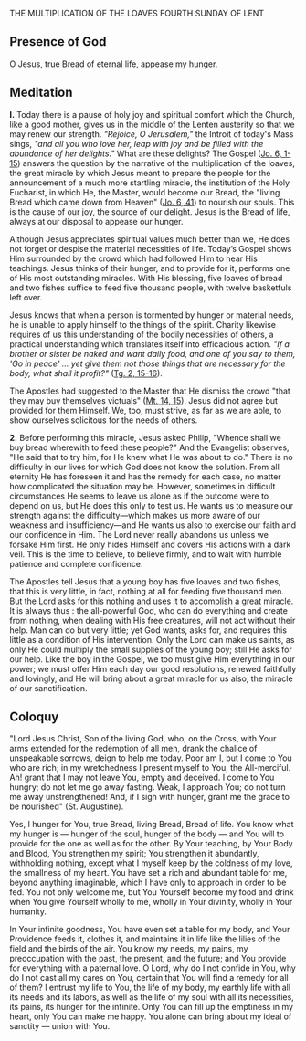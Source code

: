 THE MULTIPLICATION OF THE LOAVES FOURTH SUNDAY OF LENT 

## Presence of God

O Jesus, true Bread of eternal life, appease my hunger. 

## Meditation

**I.** Today there is a pause of holy joy and spiritual comfort which the Church, like a good mother, gives us in the middle of the Lenten austerity so that we may renew our strength. *"Rejoice, O Jerusalem,"* the Introit of today's Mass sings, *"and all you who love her, leap with joy and be filled with the abundance of her delights."* What are these delights? The Gospel ([Jo. 6, 1-15](https://vulgata.online/bible/Jo.6?ed=DR2&vfn=DR2.Jo.6.1-15:vs)) answers the question by the narrative of the multiplication of the loaves, the great miracle by which Jesus meant to prepare the people for the announcement of a much more startling miracle, the institution of the Holy Eucharist, in which He, the Master, would become our Bread, the "living Bread which came down from Heaven" ([Jo. 6, 41](https://vulgata.online/bible/Jo.6?ed=DR2&vfn=DR2.Jo.6.41:vs)) to nourish our souls. This is the cause of our joy, the source of our delight. Jesus is the Bread of life, always at our disposal to appease our hunger. 

Although Jesus appreciates spiritual values much better than we, He does not forget or despise the material necessities of life. Today’s Gospel shows Him surrounded by the crowd which had followed Him to hear His teachings. Jesus thinks of their hunger, and to provide for it, performs one of His most outstanding miracles. With His blessing, five loaves of bread and two fishes suffice to feed five thousand people, with twelve basketfuls left over. 

Jesus knows that when a person is tormented by hunger or material needs, he is unable to apply himself to the things of the spirit. Charity likewise requires of us this understanding of the bodily necessities of others, a practical understanding which translates itself into efficacious action. *"If a brother or sister be naked and want daily food, and one of you say to them, 'Go in peace' ... yet give them not those things that are necessary for the body, what shall it profit?"* ([Tg. 2, 15-16](https://vulgata.online/bible/Tg.2?ed=DR2&vfn=DR2.Mt.2.15-16:vs)). 

The Apostles had suggested to the Master that He dismiss the crowd "that they may buy themselves victuals" ([Mt. 14, 15](https://vulgata.online/bible/Mt.14?ed=DR2&vfn=DR2.Mt.14.15:vs)). Jesus did not agree but provided for them Himself. We, too, must strive, as far as we are able, to show ourselves solicitous for the needs of others. 

**2.** Before performing this miracle, Jesus asked Philip, "Whence shall we buy bread wherewith to feed these people?" And the Evangelist observes, "He said that to try him, for He knew what He was about to do." There is no difficulty in our lives for which God does not know the solution. From all eternity He has foreseen it and has the remedy for each case, no matter how complicated the situation may be. However, sometimes in difficult circumstances He seems to leave us alone as if the outcome were to depend on us, but He does this only to test us. He wants us to measure our strength against the difficulty—which makes us more aware of our weakness and insufficiency—and He wants us also to exercise our faith and our confidence in Him. The Lord never really abandons us unless we forsake Him first. He only hides Himself and covers His actions with a dark veil. This is the time to believe, to believe firmly, and to wait with humble patience and complete confidence.

The Apostles tell Jesus that a young boy has five loaves and two fishes, that this is very little, in fact, nothing at all for feeding five thousand men. But the Lord asks for this nothing and uses it to accomplish a great miracle. It is always thus : the all-powerful God, who can do everything and create from nothing, when dealing with His free creatures, will not act without their help. Man can do but very little; yet God wants, asks for, and requires this little as a condition of His intervention. Only the Lord can make us saints, as only He could multiply the small supplies of the young boy; still He asks for our help. Like the boy in the Gospel, we too must give Him everything in our power; we must offer Him each day our good resolutions, renewed faithfully and lovingly, and He will bring about a great miracle for us also, the miracle of our sanctification. 

## Coloquy 

"Lord Jesus Christ, Son of the living God, who, on the Cross, with Your arms extended for the redemption of all men, drank the chalice of unspeakable sorrows, deign to help me today. Poor am I, but I come to You who are rich; in my wretchedness I present myself to You, the All-merciful. Ah! grant that I may not leave You, empty and deceived. I come to You hungry; do not let me go away fasting. Weak, I approach You; do not turn me away unstrengthened! And, if I sigh with hunger, grant me the grace to be nourished" (St. Augustine). 

Yes, I hunger for You, true Bread, living Bread, Bread of life. You know what my hunger is — hunger of the soul, hunger of the body — and You will to provide for the one as well as for the other. By Your teaching, by Your Body and Blood, You strengthen my spirit; You strengthen it abundantly, withholding nothing, except what I myself keep by the coldness of my love, the smallness of my heart. You have set a rich and abundant table for me, beyond anything imaginable, which I have only to approach in order to be fed. You not only welcome me, but You Yourself become my food and drink when You give Yourself wholly to me, wholly in Your divinity, wholly in Your humanity. 

In Your infinite goodness, You have even set a table for my body, and Your Providence feeds it, clothes it, and maintains it in life like the lilies of the field and the birds of the air. You know my needs, my pains, my preoccupation with the past, the present, and the future; and You provide for everything with a paternal love. O Lord, why do I not confide in You, why do I not cast all my cares on You, certain that You will find a remedy for all of them? I entrust my life to You, the life of my body, my earthly life with all its needs and its labors, as well as the life of my soul with all its necessities, its pains, its hunger for the infinite. Only You can fill up the emptiness in my heart, only You can make me happy. You alone can bring about my ideal of sanctity — union with You. 